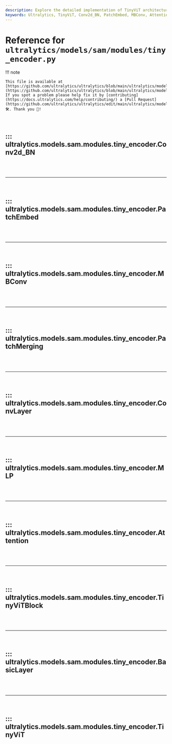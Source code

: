 ```yaml
---
description: Explore the detailed implementation of TinyViT architecture including Conv2d_BN, PatchEmbed, MBConv, and more in Ultralytics.
keywords: Ultralytics, TinyViT, Conv2d_BN, PatchEmbed, MBConv, Attention, PyTorch, YOLO, Deep Learning
---
```


# Reference for `ultralytics/models/sam/modules/tiny_encoder.py`

!!! note

    This file is available at [https://github.com/ultralytics/ultralytics/blob/main/ultralytics/models/sam/modules/tiny_encoder.py](https://github.com/ultralytics/ultralytics/blob/main/ultralytics/models/sam/modules/tiny_encoder.py). If you spot a problem please help fix it by [contributing](https://docs.ultralytics.com/help/contributing/) a [Pull Request](https://github.com/ultralytics/ultralytics/edit/main/ultralytics/models/sam/modules/tiny_encoder.py) 🛠️. Thank you 🙏!

<br>

## ::: ultralytics.models.sam.modules.tiny_encoder.Conv2d_BN

<br><br><hr><br>

## ::: ultralytics.models.sam.modules.tiny_encoder.PatchEmbed

<br><br><hr><br>

## ::: ultralytics.models.sam.modules.tiny_encoder.MBConv

<br><br><hr><br>

## ::: ultralytics.models.sam.modules.tiny_encoder.PatchMerging

<br><br><hr><br>

## ::: ultralytics.models.sam.modules.tiny_encoder.ConvLayer

<br><br><hr><br>

## ::: ultralytics.models.sam.modules.tiny_encoder.MLP

<br><br><hr><br>

## ::: ultralytics.models.sam.modules.tiny_encoder.Attention

<br><br><hr><br>

## ::: ultralytics.models.sam.modules.tiny_encoder.TinyViTBlock

<br><br><hr><br>

## ::: ultralytics.models.sam.modules.tiny_encoder.BasicLayer

<br><br><hr><br>

## ::: ultralytics.models.sam.modules.tiny_encoder.TinyViT

<br><br>

